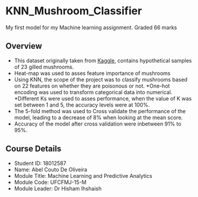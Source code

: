 # KNN_Mushroom_Classifier
 My first model for my Machine learning assignment.  Graded 66 marks
 
## Overview
 
* This dataset originally taken from [Kaggle](https://www.kaggle.com/datasets/uciml/mushroom-classification), contains hypothetical samples of 23 gilled mushrooms.
* Heat-map was used to asses feature importance of mushrooms
* Using KNN, the scope of the project was to classify mushrooms based on 22 features on whether they are poisonous or not. 
*One-hot encoding was used to transform categorical data into numerical.
*Different Ks were used to asses performance, when the value of K was set between 1 and 5, the accuracy levels were at 100%.
* The 5-fold method was used to Cross validate the performance of the model, leading to a decrease of 8% when looking at the mean score.
* Accuracy of the model after cross validation were inbetween 91% to 95%.




## Course Details

* Student ID: 18012587
* Name: Abel Couto De Oliveira
* Module Title: Machine Learning and Predictive Analytics
* Module Code: UFCFMJ-15-M
* Module Leader: Dr Hisham Ihshaish
